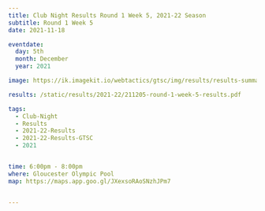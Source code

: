 ```yaml
---
title: Club Night Results Round 1 Week 5, 2021-22 Season
subtitle: Round 1 Week 5
date: 2021-11-18

eventdate:
  day: 5th
  month: December
  year: 2021

image: https://ik.imagekit.io/webtactics/gtsc/img/results/results-summary-5.jpg

results: /static/results/2021-22/211205-round-1-week-5-results.pdf

tags:
  - Club-Night
  - Results
  - 2021-22-Results
  - 2021-22-Results-GTSC
  - 2021


time: 6:00pm - 8:00pm
where: Gloucester Olympic Pool
map: https://maps.app.goo.gl/JXexsoRAoSNzhJPm7


---
```





